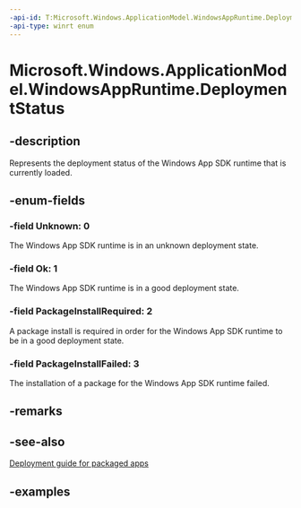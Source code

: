 ```yaml
---
-api-id: T:Microsoft.Windows.ApplicationModel.WindowsAppRuntime.DeploymentStatus
-api-type: winrt enum
---
```


# Microsoft.Windows.ApplicationModel.WindowsAppRuntime.DeploymentStatus

<!--
public enum DeploymentStatus
-->


## -description

Represents the deployment status of the Windows App SDK runtime that is currently loaded.

## -enum-fields

### -field Unknown: 0

The Windows App SDK runtime is in an unknown deployment state.

### -field Ok: 1

The Windows App SDK runtime is in a good deployment state.

### -field PackageInstallRequired: 2

A package install is required in order for the Windows App SDK runtime to be in a good deployment state.

### -field PackageInstallFailed: 3

The installation of a package for the Windows App SDK runtime failed.

## -remarks

## -see-also

[Deployment guide for packaged apps](/windows/apps/windows-app-sdk/deploy-packaged-apps)

## -examples
